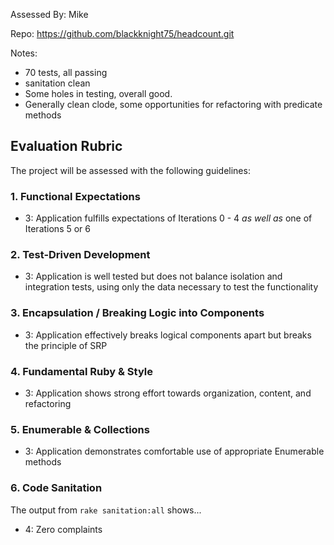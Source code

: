 Assessed By: Mike

Repo: https://github.com/blackknight75/headcount.git

Notes:
* 70 tests, all passing
* sanitation clean
* Some holes in testing, overall good.
* Generally clean clode, some opportunities for refactoring with predicate methods


## Evaluation Rubric

The project will be assessed with the following guidelines:

### 1. Functional Expectations

* 3: Application fulfills expectations of Iterations 0 - 4 *as well as* one of Iterations 5 or 6

### 2. Test-Driven Development

* 3: Application is well tested but does not balance isolation and integration tests, using only the data necessary to test the functionality

### 3. Encapsulation / Breaking Logic into Components

* 3: Application effectively breaks logical components apart but breaks the principle of SRP

### 4. Fundamental Ruby & Style

* 3:  Application shows strong effort towards organization, content, and refactoring

### 5. Enumerable & Collections


* 3: Application demonstrates comfortable use of appropriate Enumerable methods

### 6. Code Sanitation

The output from `rake sanitation:all` shows...

* 4: Zero complaints
